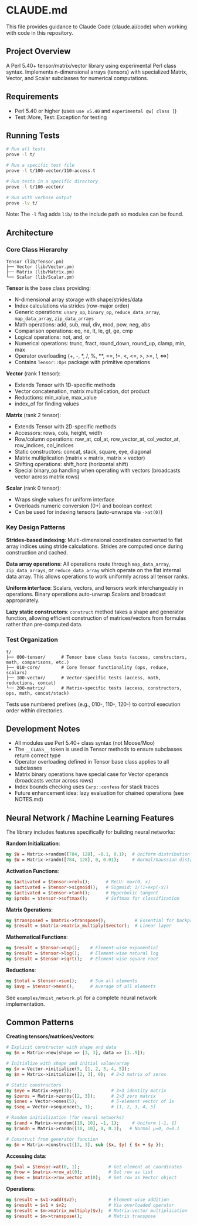 # CLAUDE.md

This file provides guidance to Claude Code (claude.ai/code) when working with code in this repository.

## Project Overview

A Perl 5.40+ tensor/matrix/vector library using experimental Perl class syntax. Implements n-dimensional arrays (tensors) with specialized Matrix, Vector, and Scalar subclasses for numerical computations.

## Requirements

- Perl 5.40 or higher (uses `use v5.40` and `experimental qw[ class ]`)
- Test::More, Test::Exception for testing

## Running Tests

```bash
# Run all tests
prove -l t/

# Run a specific test file
prove -l t/100-vector/110-access.t

# Run tests in a specific directory
prove -l t/100-vector/

# Run with verbose output
prove -lv t/
```

Note: The `-l` flag adds `lib/` to the include path so modules can be found.

## Architecture

### Core Class Hierarchy

```
Tensor (lib/Tensor.pm)
├── Vector (lib/Vector.pm)
├── Matrix (lib/Matrix.pm)
└── Scalar (lib/Scalar.pm)
```

**Tensor** is the base class providing:
- N-dimensional array storage with shape/strides/data
- Index calculations via strides (row-major order)
- Generic operations: `unary_op`, `binary_op`, `reduce_data_array`, `map_data_array`, `zip_data_arrays`
- Math operations: add, sub, mul, div, mod, pow, neg, abs
- Comparison operations: eq, ne, lt, le, gt, ge, cmp
- Logical operations: not, and, or
- Numerical operations: trunc, fract, round_down, round_up, clamp, min, max
- Operator overloading (+, -, *, /, %, **, ==, !=, <, <=, >, >=, !, <=>)
- Contains `Tensor::Ops` package with primitive operations

**Vector** (rank 1 tensor):
- Extends Tensor with 1D-specific methods
- Vector concatenation, matrix multiplication, dot product
- Reductions: min_value, max_value
- index_of for finding values

**Matrix** (rank 2 tensor):
- Extends Tensor with 2D-specific methods
- Accessors: rows, cols, height, width
- Row/column operations: row_at, col_at, row_vector_at, col_vector_at, row_indices, col_indices
- Static constructors: concat, stack, square, eye, diagonal
- Matrix multiplication (matrix × matrix, matrix × vector)
- Shifting operations: shift_horz (horizontal shift)
- Special binary_op handling when operating with vectors (broadcasts vector across matrix rows)

**Scalar** (rank 0 tensor):
- Wraps single values for uniform interface
- Overloads numeric conversion (0+) and boolean context
- Can be used for indexing tensors (auto-unwraps via `->at(0)`)

### Key Design Patterns

**Strides-based indexing**: Multi-dimensional coordinates converted to flat array indices using stride calculations. Strides are computed once during construction and cached.

**Data array operations**: All operations route through `map_data_array`, `zip_data_arrays`, or `reduce_data_array` which operate on the flat internal data array. This allows operations to work uniformly across all tensor ranks.

**Uniform interface**: Scalars, vectors, and tensors work interchangeably in operations. Binary operations auto-unwrap Scalars and broadcast appropriately.

**Lazy static constructors**: `construct` method takes a shape and generator function, allowing efficient construction of matrices/vectors from formulas rather than pre-computed data.

### Test Organization

```
t/
├── 000-tensor/      # Tensor base class tests (access, constructors, math, comparisons, etc.)
├── 010-core/        # Core Tensor functionality (ops, reduce, scalars)
├── 100-vector/      # Vector-specific tests (access, math, reductions, concat)
└── 200-matrix/      # Matrix-specific tests (access, constructors, ops, math, concat/stack)
```

Tests use numbered prefixes (e.g., 010-, 110-, 120-) to control execution order within directories.

## Development Notes

- All modules use Perl 5.40+ class syntax (not Moose/Moo)
- The `__CLASS__` token is used in Tensor methods to ensure subclasses return correct type
- Operator overloading defined in Tensor base class applies to all subclasses
- Matrix binary operations have special case for Vector operands (broadcasts vector across rows)
- Index bounds checking uses `Carp::confess` for stack traces
- Future enhancement idea: lazy evaluation for chained operations (see NOTES.md)

## Neural Network / Machine Learning Features

The library includes features specifically for building neural networks:

**Random Initialization**:
```perl
my $W = Matrix->random([784, 128], -0.1, 0.1);  # Uniform distribution
my $W = Matrix->randn([784, 128], 0, 0.01);     # Normal/Gaussian distribution
```

**Activation Functions**:
```perl
my $activated = $tensor->relu();      # ReLU: max(0, x)
my $activated = $tensor->sigmoid();   # Sigmoid: 1/(1+exp(-x))
my $activated = $tensor->tanh();      # Hyperbolic tangent
my $probs = $tensor->softmax();       # Softmax for classification
```

**Matrix Operations**:
```perl
my $transposed = $matrix->transpose();           # Essential for backprop
my $result = $matrix->matrix_multiply($vector);  # Linear layer
```

**Mathematical Functions**:
```perl
my $result = $tensor->exp();    # Element-wise exponential
my $result = $tensor->log();    # Element-wise natural log
my $result = $tensor->sqrt();   # Element-wise square root
```

**Reductions**:
```perl
my $total = $tensor->sum();     # Sum all elements
my $avg = $tensor->mean();      # Average of all elements
```

See `examples/mnist_network.pl` for a complete neural network implementation.

## Common Patterns

**Creating tensors/matrices/vectors**:
```perl
# Explicit constructor with shape and data
my $m = Matrix->new(shape => [3, 3], data => [1..9]);

# Initialize with shape and initial value/array
my $v = Vector->initialize(5, [1, 2, 3, 4, 5]);
my $m = Matrix->initialize([2, 3], 0);  # 2×3 matrix of zeros

# Static constructors
my $eye = Matrix->eye(3);               # 3×3 identity matrix
my $zeros = Matrix->zeros([2, 3]);      # 2×3 zero matrix
my $ones = Vector->ones(5);             # 5-element vector of 1s
my $seq = Vector->sequence(5, 1);       # [1, 2, 3, 4, 5]

# Random initialization (for neural networks)
my $rand = Matrix->random([10, 10], -1, 1);     # Uniform [-1, 1]
my $randn = Matrix->randn([10, 10], 0, 0.1);   # Normal μ=0, σ=0.1

# Construct from generator function
my $m = Matrix->construct([3, 3], sub ($x, $y) { $x + $y });
```

**Accessing data**:
```perl
my $val = $tensor->at(0, 1);           # Get element at coordinates
my @row = $matrix->row_at(0);          # Get row as list
my $vec = $matrix->row_vector_at(0);   # Get row as Vector object
```

**Operations**:
```perl
my $result = $v1->add($v2);            # Element-wise addition
my $result = $v1 + $v2;                # Via overloaded operator
my $result = $m->matrix_multiply($v);  # Matrix-vector multiplication
my $result = $m->transpose();          # Matrix transpose
```
